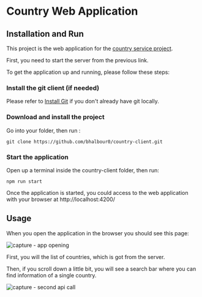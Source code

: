 # Country Web Application

## Installation and Run

This project is the web application for the [country service project](https://github.com/bhalbour0/country-service).

First, you need to start the server from the previous link.

To get the application up and running, please follow these steps:

### Install the git client (if needed)

Please refer to [Install Git](https://github.com/git-guides/install-git) if you don't already have git locally.

### Download and install the project

Go into your folder, then run :

`git clone https://github.com/bhalbour0/country-client.git`

### Start the application

Open up a terminal inside the country-client folder, then run:

`npm run start`

Once the application is started, you could access to the web application with your browser at http://localhost:4200/

## Usage

When you open the application in the browser you should see this page:

![capture - app opening](https://user-images.githubusercontent.com/115737893/203157899-5ae1809e-561b-4e6b-baff-26c641a11a59.png)

First, you will the list of countries, which is got from the server.

Then, if you scroll down a little bit, you will see a search bar where you can find information of a single country.

![capture - second api call](https://user-images.githubusercontent.com/115737893/203158520-2b29f301-197c-4076-b3a7-5d603938156f.png)



